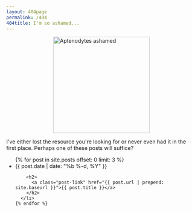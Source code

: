 ```yaml
---
layout: 404page
permalink: /404
404title: I'm so ashamed...
---
```


<a title="By Dave Morris from Oxford, UK (Flickr) [CC BY 2.0 (http://creativecommons.org/licenses/by/2.0)], via Wikimedia Commons" href="https://commons.wikimedia.org/wiki/File%3AAptenodytes_ashamed.jpg"><img width="256" alt="Aptenodytes ashamed" src="https://upload.wikimedia.org/wikipedia/commons/thumb/9/94/Aptenodytes_ashamed.jpg/256px-Aptenodytes_ashamed.jpg" style="display: block;margin-left: auto;margin-right: auto;"/></a>

I've either lost the resource you're looking for or never even had it in the first place.  Perhaps one of these posts will suffice?

<ul class="post-list">
    {% for post in site.posts offset: 0 limit: 3 %}
      <li>
        <span class="post-meta">{{ post.date | date: "%b %-d, %Y" }}</span>

        <h2>
          <a class="post-link" href="{{ post.url | prepend: site.baseurl }}">{{ post.title }}</a>
        </h2>
      </li>
    {% endfor %}
</ul>